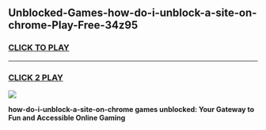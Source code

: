 
## Unblocked-Games-how-do-i-unblock-a-site-on-chrome-Play-Free-34z95
<h3>
<a href="https://premium76.site?title=how-do-i-unblock-a-site-on-chrome&ref=10A">CLICK TO PLAY</a></h3>
<hr>

<h3>
<a href="https://premium76.site?title=how-do-i-unblock-a-site-on-chrome&ref=10A">CLICK 2 PLAY</a>
  
</h3>

<a href="https://premium76.site?title=how-do-i-unblock-a-site-on-chrome&ref=10A"><img src="https://clearcache.store/games.png"></a>


**how-do-i-unblock-a-site-on-chrome games unblocked: Your Gateway to Fun and Accessible Online Gaming**
